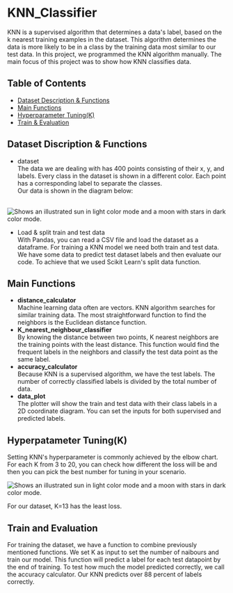 # KNN_Classifier
KNN is a supervised algorithm that determines a data's label, based on the k nearest training examples in the dataset. This algorithm determines the data is more likely to be in a class by the training data most similar to our test data. In this project, we programmed the KNN algorithm manually. The main focus of this project was to show how KNN classifies data.

## Table of Contents
- [Dataset Description & Functions](https://github.com/KimiyaVahidMotlagh/KNN_Classifier#dataset-discription--functions) <br />
- [Main Functions](https://github.com/KimiyaVahidMotlagh/KNN_Classifier/blob/main/README.md#main-functions)  <br />
- [Hyperparameter Tuning(K)](https://github.com/KimiyaVahidMotlagh/Handwritten-KNN/blob/main/README.md#hyperpatameter-tuningk) <br />
- [Train & Evaluation](https://github.com/KimiyaVahidMotlagh/Handwritten-KNN/blob/main/README.md#train-and-evaluation) <br />

## Dataset Discription & Functions
- dataset <br/>
The data we are dealing with has 400 points consisting of their x, y, and labels. Every class in the dataset is shown in a different color. Each point has a corresponding label to separate the classes. <br/> Our data is shown in the diagram below: <br/><br/>

<picture>
 <source media="(prefers-color-scheme: dark)" srcset="https://github.com/KimiyaVahidMotlagh/Handwritten-KNN/blob/main/Pictures/dataDarkmode.jpg">
 <img alt="Shows an illustrated sun in light color mode and a moon with stars in dark color mode." src="https://github.com/KimiyaVahidMotlagh/Handwritten-KNN/blob/main/Pictures/Data.jpg">
</picture> <br/>

- Load & split train and test data <br />
With Pandas, you can read a CSV file and load the dataset as a dataframe. For training a KNN model we need both train and test data. We have some data to predict test dataset labels and then evaluate our code. To achieve that we used Scikit Learn's split data function.

## Main Functions
- **distance_calculator** <br />
Machine learning data often are vectors. KNN algorithm searches for similar training data. The most straightforward function to find the neighbors is the Euclidean distance function.<br />
- **K_nearest_neighbour_classifier** <br />
By knowing the distance between two points, K nearest neighbors are the training points with the least distance. This function would find the frequent labels in the neighbors and classify the test data point as the same label.
- **accuracy_calculator** <br />
Because KNN is a supervised algorithm, we have the test labels. The number of correctly classified labels is divided by the total number of data.
- **data_plot** <br />
The plotter will show the train and test data with their class labels in a 2D coordinate diagram. You can set the inputs for both supervised and predicted labels.

## Hyperpatameter Tuning(K)<br />
Setting KNN's hyperparameter is commonly achieved by the elbow chart. For each K from 3 to 20, you can check how different the loss will be and then you can pick the best number for tuning in your scenario. <br/>

<picture>
 <source media="(prefers-color-scheme: dark)" srcset="https://github.com/KimiyaVahidMotlagh/Handwritten-KNN/blob/main/Pictures/elbowDarkmode.jpg">
 <img alt="Shows an illustrated sun in light color mode and a moon with stars in dark color mode." src="https://github.com/KimiyaVahidMotlagh/Handwritten-KNN/blob/main/Pictures/elbow.jpg">
</picture>

For our dataset, K=13 has the least loss. 

## Train and Evaluation
For training the dataset, we have a function to combine previously mentioned functions. We set K as input to set the number of naibours and train our model. This function will predict a label for each test datapoint by the end of training. To test how much the model predicted correctly, we call the accuracy calculator. Our KNN predicts over 88 percent of labels correctly.
